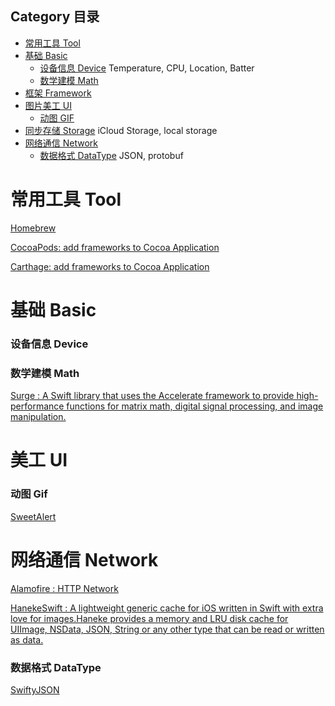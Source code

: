 ## Category 目录
* [常用工具 Tool](#tool)
* [基础 Basic](#basic)
    - [设备信息 Device](#device)        Temperature, CPU, Location, Batter
    - [数学建模 Math](#math)        
* [框架 Framework](#framework)
* [图片美工 UI ](#ui)
    - [动图 GIF](#gif)
* [同步存储 Storage](#storage)          iCloud Storage, local storage
* [网络通信 Network](#network)
    - [数据格式 DataType](#datatype)    JSON, protobuf


# <a id="tool"></a> 常用工具 Tool

[Homebrew](http://brew.sh/)

[CocoaPods: add frameworks to Cocoa Application](https://github.com/CocoaPods/CocoaPods)

[Carthage: add frameworks to Cocoa Application](https://github.com/Carthage/Carthage)

# <a id="basic"></a> 基础 Basic

### <a id="device"></a> 设备信息 Device


### <a id="math"></a> 数学建模 Math

[Surge : A Swift library that uses the Accelerate framework to provide high-performance functions for matrix math, digital signal processing, and image manipulation.](https://github.com/mattt/Surge)



# <a id="ui"></a> 美工 UI
### <a id="gif"></a> 动图 Gif
[SweetAlert](https://github.com/codestergit/SweetAlert-iOS)

# <a id="network"></a> 网络通信 Network

[Alamofire : HTTP Network](https://github.com/Alamofire/Alamofire)

[HanekeSwift : A lightweight generic cache for iOS written in Swift with extra love for images.Haneke provides a memory and LRU disk cache for UIImage, NSData, JSON, String or any other type that can be read or written as data.](https://github.com/Haneke/HanekeSwift)

### <a id="datatype"></a>  数据格式 DataType

[SwiftyJSON](https://github.com/SwiftyJSON/SwiftyJSON)

